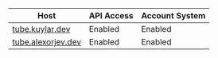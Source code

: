 | Host                                        | API Access | Account System |
| ------------------------------------------- | ---------- | -------------- |
| [tube.kuylar.dev](https://tube.kuylar.dev/) | Enabled    | Enabled        |
| [tube.alexorjev.dev](https://tube.alexorjev.dev/) | Enabled| Enabled  |
